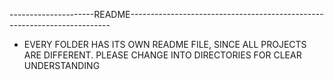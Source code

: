 ---------------------README-------------------------------------------------------------------------

* EVERY FOLDER HAS ITS OWN README FILE, SINCE ALL PROJECTS ARE DIFFERENT. PLEASE CHANGE INTO DIRECTORIES FOR CLEAR UNDERSTANDING